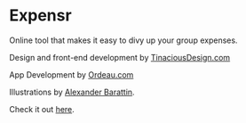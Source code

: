 # Expensr

Online tool that makes it easy to divy up your group expenses.

Design and front-end development by [TinaciousDesign.com](http://tinaciousdesign.com) 

App Development by [Ordeau.com](http://ordeau.com)

Illustrations by [Alexander Barattin](http://alexanderbarattin.com).

Check it out [here](http://tinacious.github.io/Expensr/).